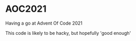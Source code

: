 # AOC2021
Having a go at Advent Of Code 2021

This code is likely to be hacky, but hopefully 'good enough'
